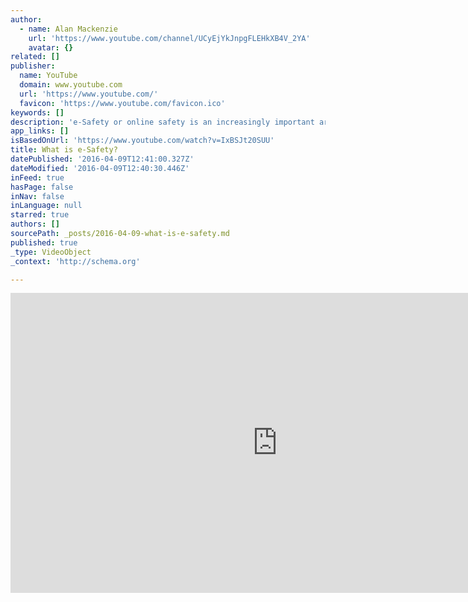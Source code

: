 ```yaml
---
author:
  - name: Alan Mackenzie
    url: 'https://www.youtube.com/channel/UCyEjYkJnpgFLEHkXB4V_2YA'
    avatar: {}
related: []
publisher:
  name: YouTube
  domain: www.youtube.com
  url: 'https://www.youtube.com/'
  favicon: 'https://www.youtube.com/favicon.ico'
keywords: []
description: 'e-Safety or online safety is an increasingly important area for professionals working with children. In this video Alan Mackenzie defines what e-safety is. This is the first of a core set of 10 videos from the e-Safety Academy. See here for more information: http://www.esafety-adviser.com/academy/'
app_links: []
isBasedOnUrl: 'https://www.youtube.com/watch?v=IxBSJt20SUU'
title: What is e-Safety?
datePublished: '2016-04-09T12:41:00.327Z'
dateModified: '2016-04-09T12:40:30.446Z'
inFeed: true
hasPage: false
inNav: false
inLanguage: null
starred: true
authors: []
sourcePath: _posts/2016-04-09-what-is-e-safety.md
published: true
_type: VideoObject
_context: 'http://schema.org'

---
```

<iframe src="https://cdn.embedly.com/widgets/media.html?src=https%3A%2F%2Fwww.youtube.com%2Fembed%2FIxBSJt20SUU%3Ffeature%3Doembed&amp;url=https%3A%2F%2Fwww.youtube.com%2Fwatch%3Fv%3DIxBSJt20SUU&amp;image=https%3A%2F%2Fi.ytimg.com%2Fvi%2FIxBSJt20SUU%2Fhqdefault.jpg&amp;key=b7d04c9b404c499eba89ee7072e1c4f7&amp;type=text%2Fhtml&amp;schema=youtube" width="854" height="480" scrolling="no" frameborder="0" allowfullscreen="allowfullscreen" style=""></iframe>